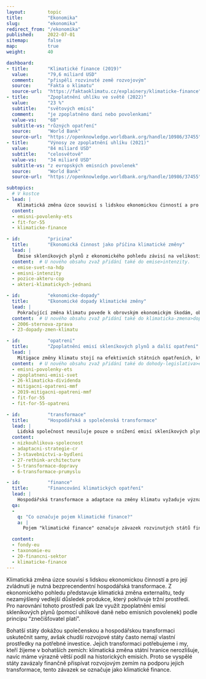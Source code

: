```yaml
---
layout:        topic
title:         "Ekonomika"
slug:          "ekonomika"
redirect_from: "/ekonomika"
published:     2022-07-01
sitemap:       false
map:           true
weight:        40

dashboard:
- title:       "Klimatické finance (2019)"
  value:       "79,6 miliard USD"
  comment:     "přispěli rozvinuté země rozvojovým"
  source:      "Fakta o klimatu"
  source-url:  "https://faktaoklimatu.cz/explainery/klimaticke-finance"
- title:       "Zpoplatnění uhlíku ve světě (2022)"
  value:       "23 %"
  subtitle:    "světových emisí"
  comment:     "je zpoplatněno daní nebo povolenkami"
  value-vs:    "68"
  subtitle-vs: "různých opatření"
  source:      "World Bank"
  source-url:  "https://openknowledge.worldbank.org/handle/10986/37455"
- title:       "Výnosy ze zpoplatnění uhlíku (2021)"
  value:       "84 miliard USD"
  subtitle:    "celosvětově"
  value-vs:    "34 miliard USD"
  subtitle-vs: "z evropských emisních povolenek"
  source:      "World Bank"
  source-url:  "https://openknowledge.worldbank.org/handle/10986/37455"

subtopics:
  # V kostce
- lead: |
    Klimatická změna úzce souvisí s lidskou ekonomickou činností a pro její zvládnutí je nutná bezprecendentní hospodářská transformace. Z ekonomického pohledu představuje klimatická změna externalitu, tedy nezamýšlený vedlejší důsledek produkce, který pokřivuje tržní prostředí. Pro narovnání tohoto prostředí pak lze využít zpoplatnění emisí skleníkových plynů (pomocí uhlíkové daně nebo emisních povolenek) podle principu “znečišťovatel platí”.
  content:
  - emisni-povolenky-ets
  - fit-for-55
  - klimaticke-finance

- id:          "pricina"
  title:       "Ekonomická činnost jako příčina klimatické změny"
  lead: |
    Emise skleníkových plynů z ekonomického pohledu závisí na velikosti světového HDP a emisní intenzitě světového hospodářství. Každá oblast světa má v současnosti jinou startovní pozici, jinou emisní intenzitu a jiné cesty k transformaci své ekonomické činnosti.
  content:  # U nového obsahu zvaž přidání také do emise>intenzity.
  - emise-svet-na-hdp
  - emisni-intenzity
  - pozice-akteru-cop
  - akteri-klimatickych-jednani

- id:          "ekonomicke-dopady"
  title:       "Ekonomické dopady klimatické změny"
  lead: |
    Pokračující změna klimatu povede k obrovským ekonomickým škodám, obzvláště pokud se nám nepodaří dost rychle zastavit. Jaké dopady musíme očekávat a jak se dají vyčíslit?
  content:  # U nového obsahu zvaž přidání také do klimaticka-zmena>dopady.
  - 2006-sternova-zprava
  - 23-dopady-zmen-klimatu

- id:          "opatreni"
  title:       "Zpoplatnění emisí skleníkových plynů a další opatření"
  lead: |
    Mitigace změny klimatu stojí na efektivních státních opatřeních, které narovnávají tržní prostředí tak, aby snižování emisí skleníkových plynů a udržitelné podnikání bylo v obchodním zájmu jednotlivých firem. Klíčovým pilířem těchto opatření je zpoplatnění emisí skleníkových plynů.
  content:  # U nového obsahu zvaž přidání také do dohody-legislativa>eu a emise>mitigace.
  - emisni-povolenky-ets
  - zpoplatneni-emisi-svet
  - 26-klimaticka-dividenda
  - mitigacni-opatreni-mmf
  - 2019-mitigacni-opatreni-mmf
  - fit-for-55
  - fit-for-55-opatreni

- id:          "transformace"
  title:       "Hospodářská a společenská transformace"
  lead: |
    Lidská společnost neusiluje pouze o snížení emisí skleníkových plynů – v takovém případě bychom mohli jednoduše zanechat veškerých aktivit. Lidé mají širokou škálu potřeb, cílem tedy je nalezení cesty ke stavu, kdy většina lidí na planetě bude žít spokojený život a přitom společnost jako celek bude mít v podstatě nulové emise skleníkových plynů. Jak uskutečnit tuto hospodářskou a společenskou transformaci je svým způsobem složitější otázka než samotná fyzika klimatické změny.
  content:
  - nizkouhlikova-spolecnost
  - adaptacni-strategie-cr
  - 3-stavebnictvi-a-bydleni
  - 27-rethink-architecture
  - 5-transformace-dopravy
  - 6-transformace-prumyslu

- id:          "finance"
  title:       "Financování klimatických opatření"
  lead: |
    Hospodářská transformace a adaptace na změny klimatu vyžaduje významné investice. Jaké změny ve finančním sektoru a v mezinárodních finančních trasferech to vyžaduje?
  qa:
  -
    q: "Co označuje pojem klimatické finance?"
    a: |
      Pojem "klimatické finance" označuje závazek rozvinutých států finančně přispívat rozvojovým zemím, aby dokázaly lépe zvládnout klimatickou změnu a její dopady. V roce 2009 na klimatické konferenci COP15 v Kodani se vyspělé země zavázaly, že budou od roku 2020 každoročně posílat 100 miliard amerických dolarů rozvojovým státům na podporu investic do nízkoemisních technologií a na adaptaci na dopady klimatické změny. V roce 2020 tento závazek však nebyl naplněn.

  content:
  - fondy-eu
  - taxonomie-eu
  - 20-financni-sektor
  - klimaticke-finance
---
```


Klimatická změna úzce souvisí s lidskou ekonomickou činností a pro její zvládnutí je nutná bezprecendentní hospodářská transformace. Z ekonomického pohledu představuje klimatická změna externalitu, tedy nezamýšlený vedlejší důsledek produkce, který pokřivuje tržní prostředí. Pro narovnání tohoto prostředí pak lze využít zpoplatnění emisí skleníkových plynů (pomocí uhlíkové daně nebo emisních povolenek) podle principu “znečišťovatel platí”.

Bohatší státy dokážou společenskou a hospodářskou transformaci uskutečnit samy, avšak chudší rozvojové státy často nemají vlastní prostředky na potřebné investice. Jejich transformaci potřebujeme i my, kteří žijeme v bohatších zemích: klimatická změna státní hranice nerozlišuje, navíc máme výrazně větší podíl na historických emisích. Proto se vyspělé státy zavázaly finančně přispívat rozvojovým zemím na podporu jejich transformace, tento závazek se označuje jako klimatické finance.
